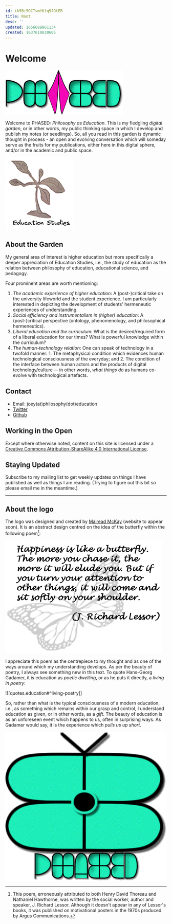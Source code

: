 ```yaml
---
id: ik5Bi5OCTsmfKfq5JQtEB
title: Root
desc: ''
updated: 1656689961134
created: 1637610830605
---
```

# Welcome

![Philosophy as Education](assets/images/logo/PHASED_4.gif)


Welcome to PHASED: _Philosophy as Education_. This is my fledgling _digital garden_, or in other words, my public thinking space in which I develop and publish my notes (or seedlings). So, all you read in this garden is dynamic thought in process - an open and evolving conversation which will someday serve as the fruits for my publications, either here in this digital sphere, and/or in the academic and public space.

![Education Studies](assets/images/edstudies_shootleaves.gif)

## About the Garden
My general area of interest is higher education but more specifically a deeper appreciation of Education Studies, i.e., the study of education as the relation between philosophy of education, educational science, and pedagogy.

Four prominent areas are worth mentioning: 
1. _The academic experience of higher education_: A (post-)critical take on the university lifeworld and the student experience. I am particularly interested in depicting the development of students' hermeneutic experiences of understanding.
2. _Social efficiency and instrumentalism in (higher) education_: A (post-)critical perspective (ontology, phenomenology, and philosophical hermeneutics).
3. _Liberal education and the curriculum_: What is the desired/required form of a liberal education for our times? What is powerful knowledge within the curriculum?
4. _The human-technology relation_: One can speak of technology in a twofold manner: 1. The metaphysical condition which evidences human technological consciousness of the everyday; and 2. The condition of the interface between human actors and the products of digital technology/culture -- in other words, _what things do_ as humans co-evolve with technological artefacts.

## Contact
- Email: joey(at)philosophy(dot)education
- [Twitter](@joeyphased)
- [Github](@joeyphased)

## Working in the Open
Except where otherwise noted, content on this site is licensed under a [Creative Commons Attribution-ShareAlike 4.0 International License](https://creativecommons.org/licenses/by-sa/4.0/).

## Staying Updated
Subscribe to my mailing list to get weekly updates on things I have published as well as things I am reading. (Trying to figure out this bit so please email me in the meantime.)

<hr>

## About the logo

The logo was designed and created by [Mairead McKay](http://maireadmckay.com/) (website to appear soon). It is an abstract design centred on the idea of the butterfly within the following poem[^1]:

![Happiness is like a butterfly](assets/images/HappinessButtefly.png)

I appreciate this poem as the centrepiece to my thought and as one of the ways around which my understanding develops. As per the beauty of poetry, I always see something new in this text. To quote Hans-Georg Gadamer, it is education as _poetic dwelling_, or as he puts it directly, a _living in poetry_: 

![[quotes.education#^living-poetry]]

So, rather than what is the typical consciousness of a modern education, i.e., as something which remains within our grasp and control, I understand education as given, or in other words, as a _gift_. The beauty of education is as an unforeseen event which happens to us, often in surprising ways. As Gadamer would say, it is the experience which _pulls us up short_.

![Philosophy as Education](assets/images/logo/PECombined_3.gif)

[^1]: This poem, erroneously attributed to both Henry David Thoreau and Nathaniel Hawthorne, was written by the social worker, author and speaker, J. Richard Lessor. Although it doesn't appear in any of Lessor's books, it was published on motivational posters in the 1970s produced by Argus Communications. 
